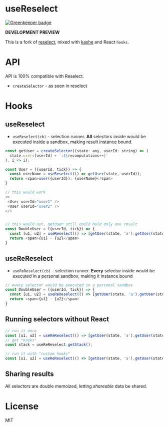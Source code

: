 useReselect
===

[![Greenkeeper badge](https://badges.greenkeeper.io/theKashey/useReselect.svg)](https://greenkeeper.io/)

__DEVELOPMENT PREVIEW__

This is a fork of [reselect](https://github.com/reduxjs/reselect), mixed with [kashe](https://github.com/theKashey/kashe) and React `hooks`.

# API
API is 100% compatible with Reselect.

- `createSelector` - as seen in reselect

# Hooks
## useReselect
- `useReselect(cb)` - selection runner. __All__ selectors inside would be executed inside a sandbox, making result instance bound.
```js
const getUser = createSelector((state: any, userId: string) => (
  state.users[userId] + `:${recomputations++}`
), i => i);

const User = ({userId, tick}) => {
  const userName = useReselect(() => getUser(state, userId));
  return <span>user({userId}): {userName}</span>
}

// this would work
<>
 <User userId="user1" />
 <User userId="user2" /> 
</>


// this would not, getUser still could hold only one result
const DoubleUser = ({userId, tick}) => {
  const [u1, u2] = useReselect(() => [getUser(state, 'a'),getUser(state, 'b')]);
  return <span>{u1} - {u2}</span>
}
```

## useReReselect
- `useReReselect(cb)` - selection runner. __Every__ selector inside would be executed in a personal sandbox, making it instance bound
```js
// every selector would be executed in a personal sandbox
const DoubleUser = ({userId, tick}) => {
  const [u1, u2] = useReReselect(() => [getUser(state, 'a'),getUser(state, 'b')]);
  return <span>{u1} - {u2}</span>
}
```

## Running selectors without React
```js
// run it once
const [u1, u2] = useReReselect(() => [getUser(state, 'a'),getUser(state, 'b')]);
// get "hooks"
const stack = useReReselect.getStack();

// run it with "custom hooks"
const [u1, u2] = useReReselect(() => [getUser(state, 'a'),getUser(state, 'b')], stack);
```

## Sharing results
All selectors are double memoized, letting _shareable_ data be shared.

# License
MIT